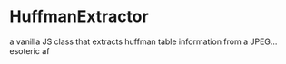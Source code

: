 # HuffmanExtractor
a vanilla JS class that extracts huffman table information from a JPEG... esoteric af
